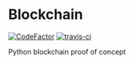 # Blockchain
[![CodeFactor](https://www.codefactor.io/repository/github/manny-systemsengineer/blockchain/badge/master)](https://www.codefactor.io/repository/github/manny-systemsengineer/blockchain/overview/master)
[![travis-ci](https://travis-ci.org/Manny-SystemsEngineer/Blockchain.svg?branch=master)](https://travis-ci.org/Manny-SystemsEngineer/Blockchain.svg?branch=master)

Python blockchain proof of concept

